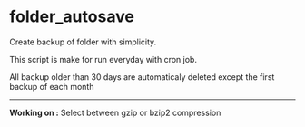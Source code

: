 # folder_autosave
Create backup of folder with simplicity.

This script is make for run everyday with cron job.

All backup older than 30 days are automaticaly deleted except the first backup of each month

-------------------

**Working on :** Select between gzip or bzip2 compression
